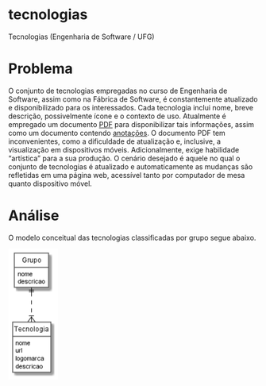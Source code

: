 # tecnologias

Tecnologias (Engenharia de Software / UFG)

# Problema

O conjunto de tecnologias empregadas no curso de Engenharia de Software, assim como na Fábrica de Software, é constantemente atualizado e disponibilizado para os interessados. Cada tecnologia inclui nome, breve descrição, possivelmente ícone e o contexto de uso. Atualmente é empregado um documento [PDF](https://ww2.inf.ufg.br/~fabio/terreno-ferramentas.pdf) para disponibilizar tais informações, assim como um documento contendo [anotações](https://docs.google.com/document/d/1kiniQskETRJu6T3-n5gAvYfKyh11xKVsJ8FkqNSGW6g/edit#heading=h.uwtpzkmp9874). O documento PDF tem inconvenientes, como a dificuldade de atualização e, inclusive, a visualização em dispositivos móveis. Adicionalmente, exige habilidade “artística” para a sua produção. O cenário desejado é aquele no qual o conjunto de tecnologias é atualizado e automaticamente as mudanças são refletidas em uma página web, acessível tanto por computador de mesa quanto dispositivo móvel.

# Análise

O modelo conceitual das
tecnologias classificadas por grupo segue abaixo.

<img src="https://github.com/kyriosdata/tecnologias/blob/main/imagens/modelo.png" width="100px">
